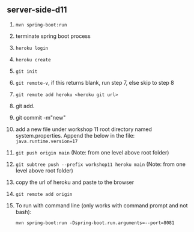 ## server-side-d11

1. `mvn spring-boot:run`
2. terminate spring boot process
3. `heroku login`
4. `heroku create`
5. `git init`
6. `git remote-v`, if this returns blank, run step 7, else skip to step 8
7. `git remote add heroku <heroku git url>`
8. git add.
9. git commit -m"new"
10. add a new file under workshop 11 root directory named system.properties.
    Append the below in the file:
    `java.runtime.version=17`
11. `git push origin main` (Note: from one level above root folder)
12. `git subtree push --prefix workshop11 heroku main` (Note: from one level above root folder)
13. copy the url of heroku and paste to the browser
14. `git remote add origin` <git repo url>
15. To run with command line (only works with command prompt and not bash):

    `mvn spring-boot:run -Dspring-boot.run.arguments=--port=8081`
